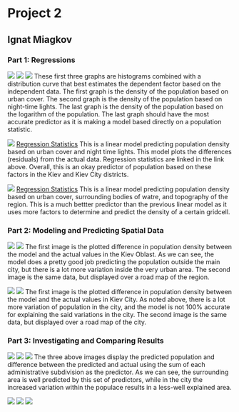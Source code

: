 # Project 2
## Ignat Miagkov
### Part 1: Regressions
![](density_dst190.png)
![](density_ntl.png)
![](denstiy_log(pop19).png)
  These first three graphs are histograms combined with a distribution curve that best estimates the dependent factor based on the independent data. The first graph is the density of the population based on urban cover. The second graph is the density of the population based on night-time lights. The last graph is the density of the population based on the logarithm of the population. The last graph should have the most accurate predictor as it is making a model based directly on a population statistic.
  
![](pop19_dst190_ntl_regression.png)
[Regression Statistics](pop19_dst190_ntl.txt)
  This is a linear model predicting population density based on urban cover and night time lights. This model plots the differences (residuals) from the actual data. Regression statistics are linked in the link above. Overall, this is an okay predictor of population based on these factors in the Kiev and Kiev City districts.
  
![](pop19_water_dst190_topo_regression.png)
[Regression Statistics](pop19_water_dst190_topo.txt)
  This is a linear model predicting population density based on urban cover, surrounding bodies of watre, and topography of the region. This is a much bettter predictor than the previous linear model as it uses more factors to determine and predict the density of a certain gridcell. 
  
### Part 2: Modeling and Predicting Spatial Data
![](kiev_diff.png)
![](mapview_kiev.png)
  The first image is the plotted difference in population density between the model and the actual values in the Kiev Oblast. As we can see, the model does a pretty good job predicting the population outside the main city, but there is a lot more variation inside the very urban area. The second image is the same data, but displayed over a road map of the region.
  
![](kiev_city_diff.png)
![](kiev_city_mapview_diff.png)
  The first image is the plotted difference in population density between the model and the actual values in Kiev City. As noted above, there is a lot more variation of population in the city, and the model is not 100% accurate for explaining the said variations in the city. The second image is the same data, but displayed over a road map of the city.
  
### Part 3: Investigating and Comparing Results
![](pop_sums_kiev2.png)
![](diff_sums_kiev2.png)
![](diff_sums_kiev2_3d.png)
  The three above images display the predicted population and difference between the predicted and actual using the sum of each administrative subdivision as the predictor. As we can see, the surrounding area is well predicted by this set of predictors, while in the city the increased variation within the populace results in a less-well explained area.
 
![](pop_means_kiev2.png)
![](diff_means_keiv2.png)
![](diff_means_kiev2_3d.png)
  

